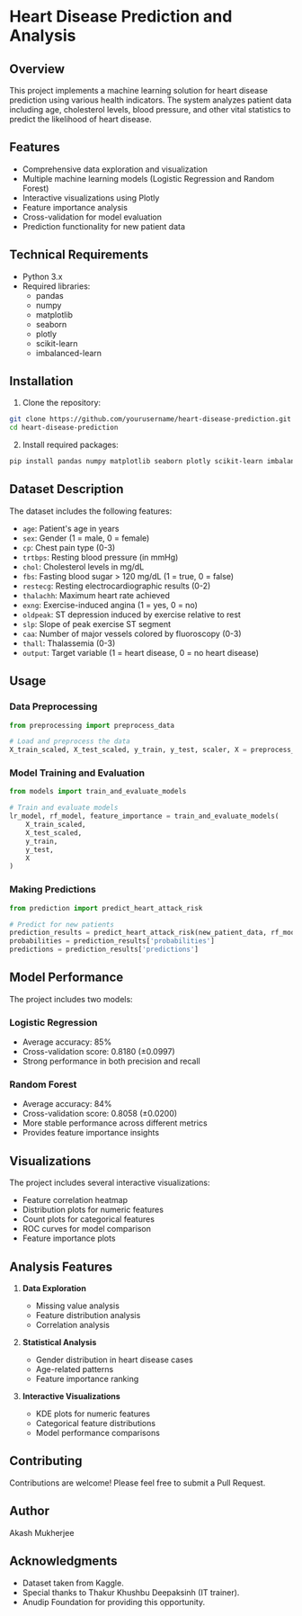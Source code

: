 # Heart Disease Prediction and Analysis

## Overview
This project implements a machine learning solution for heart disease prediction using various health indicators. The system analyzes patient data including age, cholesterol levels, blood pressure, and other vital statistics to predict the likelihood of heart disease.

## Features
- Comprehensive data exploration and visualization
- Multiple machine learning models (Logistic Regression and Random Forest)
- Interactive visualizations using Plotly
- Feature importance analysis
- Cross-validation for model evaluation
- Prediction functionality for new patient data

## Technical Requirements
- Python 3.x
- Required libraries:
  - pandas
  - numpy
  - matplotlib
  - seaborn
  - plotly
  - scikit-learn
  - imbalanced-learn

## Installation

1. Clone the repository:
```bash
git clone https://github.com/yourusername/heart-disease-prediction.git
cd heart-disease-prediction
```

2. Install required packages:
```bash
pip install pandas numpy matplotlib seaborn plotly scikit-learn imbalanced-learn
```

## Dataset Description
The dataset includes the following features:
- `age`: Patient's age in years
- `sex`: Gender (1 = male, 0 = female)
- `cp`: Chest pain type (0-3)
- `trtbps`: Resting blood pressure (in mmHg)
- `chol`: Cholesterol levels in mg/dL
- `fbs`: Fasting blood sugar > 120 mg/dL (1 = true, 0 = false)
- `restecg`: Resting electrocardiographic results (0-2)
- `thalachh`: Maximum heart rate achieved
- `exng`: Exercise-induced angina (1 = yes, 0 = no)
- `oldpeak`: ST depression induced by exercise relative to rest
- `slp`: Slope of peak exercise ST segment
- `caa`: Number of major vessels colored by fluoroscopy (0-3)
- `thall`: Thalassemia (0-3)
- `output`: Target variable (1 = heart disease, 0 = no heart disease)

## Usage

### Data Preprocessing
```python
from preprocessing import preprocess_data

# Load and preprocess the data
X_train_scaled, X_test_scaled, y_train, y_test, scaler, X = preprocess_data(df)
```

### Model Training and Evaluation
```python
from models import train_and_evaluate_models

# Train and evaluate models
lr_model, rf_model, feature_importance = train_and_evaluate_models(
    X_train_scaled, 
    X_test_scaled, 
    y_train, 
    y_test, 
    X
)
```

### Making Predictions
```python
from prediction import predict_heart_attack_risk

# Predict for new patients
prediction_results = predict_heart_attack_risk(new_patient_data, rf_model, scaler)
probabilities = prediction_results['probabilities']
predictions = prediction_results['predictions']
```

## Model Performance
The project includes two models:

### Logistic Regression
- Average accuracy: 85%
- Cross-validation score: 0.8180 (±0.0997)
- Strong performance in both precision and recall

### Random Forest
- Average accuracy: 84%
- Cross-validation score: 0.8058 (±0.0200)
- More stable performance across different metrics
- Provides feature importance insights

## Visualizations
The project includes several interactive visualizations:
- Feature correlation heatmap
- Distribution plots for numeric features
- Count plots for categorical features
- ROC curves for model comparison
- Feature importance plots

## Analysis Features
1. **Data Exploration**
   - Missing value analysis
   - Feature distribution analysis
   - Correlation analysis

2. **Statistical Analysis**
   - Gender distribution in heart disease cases
   - Age-related patterns
   - Feature importance ranking

3. **Interactive Visualizations**
   - KDE plots for numeric features
   - Categorical feature distributions
   - Model performance comparisons

## Contributing
Contributions are welcome! Please feel free to submit a Pull Request.

## Author
Akash Mukherjee

## Acknowledgments
- Dataset taken from Kaggle.
- Special thanks to Thakur Khushbu Deepaksinh (IT trainer).
- Anudip Foundation for providing this opportunity.
